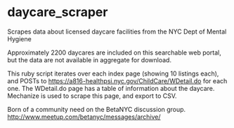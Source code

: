 daycare_scraper
===============

Scrapes data about licensed daycare facilities from the NYC Dept of Mental Hygiene

Approximately 2200 daycares are included on this searchable web portal, but the data are not available in aggregate for download.

This ruby script iterates over each index page (showing 10 listings each), and POSTs to https://a816-healthpsi.nyc.gov/ChildCare/WDetail.do for each one.
The WDetail.do page has a table of information about the daycare.  Mechanize is used to scrape this page, and export to CSV.

Born of a community need on the BetaNYC discussion group.  
http://www.meetup.com/betanyc/messages/archive/
